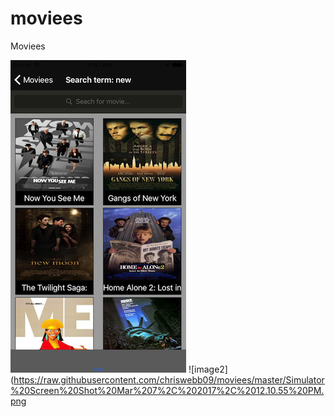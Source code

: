 # moviees
Moviees


![image1](https://raw.githubusercontent.com/chriswebb09/moviees/master/Simulator%20Screen%20Shot%20Mar%207%2C%202017%2C%2011.57.23%20AM.png) ![image2](https://raw.githubusercontent.com/chriswebb09/moviees/master/Simulator%20Screen%20Shot%20Mar%207%2C%202017%2C%2012.10.55%20PM.png
